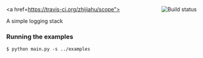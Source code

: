 <a href=https://travis-ci.org/zhijiahu/scope"><img align="right" src="https://travis-ci.org/zhijiahu/scope.svg?branch=master" alt="Build status" /></a>

A simple logging stack

### Running the examples
    $ python main.py -s ../examples
